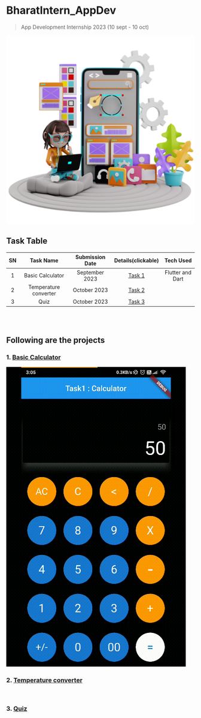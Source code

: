 # BharatIntern_AppDev
>App Development Internship 2023 (10 sept - 10 oct)

![](./ad.png)

## Task Table
| SN | Task Name | Submission Date | Details(clickable) | Tech Used |
| :---: | :---: | :---: | :---: | :---: |
| 1 | Basic Calculator | September 2023 | [Task 1](https://github.com/Rahullkumr/BHARATINTERN_APPDEV/tree/main/Task1_Calculator) | Flutter and Dart |
| 2 | Temperature converter | October 2023 | [Task 2]() |  |
| 3 | Quiz | October 2023 | [Task 3]() |  |
 
<br><br>
## Following are the projects

### 1. [Basic Calculator](https://github.com/Rahullkumr/BHARATINTERN_APPDEV/blob/main/Task1_Calculator/calc.gif)
![](https://github.com/Rahullkumr/BHARATINTERN_APPDEV/blob/main/Task1_Calculator/calc.gif)
<br>

### 2. [Temperature converter]()
<br>

### 3. [Quiz]()
<br>
